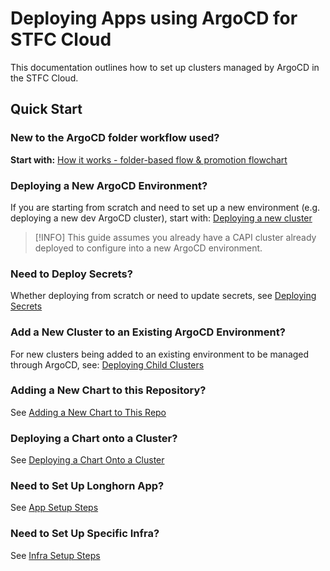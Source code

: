 # Deploying Apps using ArgoCD for STFC Cloud

This documentation outlines how to set up clusters managed by ArgoCD in the STFC Cloud.

## Quick Start

### New to the ArgoCD folder workflow used? 

**Start with:** [How it works - folder-based flow & promotion flowchart](folder-based-flow.md)


### Deploying a New ArgoCD Environment?
If you are starting from scratch and need to set up a new environment (e.g. deploying a new dev ArgoCD cluster), start with: [Deploying a new cluster](clusters.md)

> [!INFO]
> This guide assumes you already have a CAPI cluster already deployed to configure into a new ArgoCD environment.

### Need to Deploy Secrets?
Whether deploying from scratch or need to update secrets, see [Deploying Secrets](secrets.md)

### Add a New Cluster to an Existing ArgoCD Environment?
For new clusters being added to an existing environment to be managed through ArgoCD, see: [Deploying Child Clusters](child-clusters.md)

### Adding a New Chart to this Repository?
See [Adding a New Chart to This Repo](charts.md)

### Deploying a Chart onto a Cluster?
See [Deploying a Chart Onto a Cluster](deploying-apps.md)

### Need to Set Up Longhorn App?
See [App Setup Steps](app-setup.md)

### Need to Set Up Specific Infra?
See [Infra Setup Steps](infra-setup.md)
